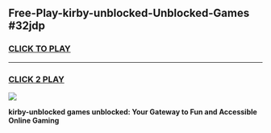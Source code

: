 
## Free-Play-kirby-unblocked-Unblocked-Games #32jdp
<h3>
<a href="https://news.freeplayer.one?title=kirby-unblocked&ref=8M">CLICK TO PLAY</a></h3>
<hr>

<h3>
<a href="https://news.freeplayer.one?title=kirby-unblocked&ref=8M">CLICK 2 PLAY</a>
  
</h3>

<a href="https://news.freeplayer.one?title=kirby-unblocked&ref=8M"><img src="https://clearcache.store/games.png"></a>


**kirby-unblocked games unblocked: Your Gateway to Fun and Accessible Online Gaming**
